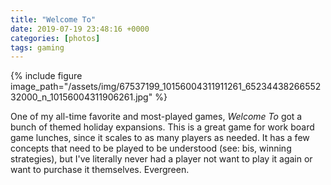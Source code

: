 ```yaml
---
title: "Welcome To"
date: 2019-07-19 23:48:16 +0000
categories: [photos]
tags: gaming
---
```

{% include figure image_path="/assets/img/67537199_10156004311911261_6523443826655232000_n_10156004311906261.jpg" %}

One of my all-time favorite and most-played games, <em>Welcome To</em> got a bunch of themed holiday expansions. This is a great game for work board game lunches, since it scales to as many players as needed. It has a few concepts that need to be played to be understood (see: bis, winning strategies), but I've literally never had a player not want to play it again or want to purchase it themselves. Evergreen.
